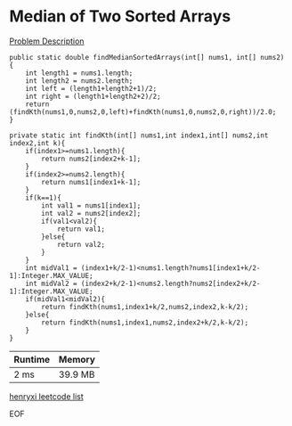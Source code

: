 # Median of Two Sorted Arrays
[Problem Description](https://leetcode.com/problems/median-of-two-sorted-arrays/)

```
public static double findMedianSortedArrays(int[] nums1, int[] nums2) {
    int length1 = nums1.length;
    int length2 = nums2.length;
    int left = (length1+length2+1)/2;
    int right = (length1+length2+2)/2;
    return (findKth(nums1,0,nums2,0,left)+findKth(nums1,0,nums2,0,right))/2.0;
}

private static int findKth(int[] nums1,int index1,int[] nums2,int index2,int k){
    if(index1>=nums1.length){
        return nums2[index2+k-1];
    }
    if(index2>=nums2.length){
        return nums1[index1+k-1];
    }
    if(k==1){
        int val1 = nums1[index1];
        int val2 = nums2[index2];
        if(val1<val2){
            return val1;
        }else{
            return val2;
        }
    }
    int midVal1 = (index1+k/2-1)<nums1.length?nums1[index1+k/2-1]:Integer.MAX_VALUE;
    int midVal2 = (index2+k/2-1)<nums2.length?nums2[index2+k/2-1]:Integer.MAX_VALUE;
    if(midVal1<midVal2){
        return findKth(nums1,index1+k/2,nums2,index2,k-k/2);
    }else{
        return findKth(nums1,index1,nums2,index2+k/2,k-k/2);
    }
}
```

| Runtime       | Memory     | 
| :------------- | :---------- |
| 2 ms | 39.9 MB	   |


[henryxi leetcode list](http://www.henryxi.com/leetcode)

EOF